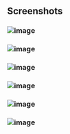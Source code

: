 ## Screenshots
### ![image](https://github.com/ankitbourasi0/law-firm/assets/34002165/f95f6bae-105b-46e9-a6af-2bb3a6995b65)
### ![image](https://github.com/ankitbourasi0/law-firm/assets/34002165/a0cc63af-1a0f-4da4-b86c-39dff2010038)
### ![image](https://github.com/ankitbourasi0/law-firm/assets/34002165/92e4e2f7-f21a-4288-bff3-47cafe20e5bd)
### ![image](https://github.com/ankitbourasi0/law-firm/assets/34002165/bcfad2cb-c28f-4413-860c-2667c4fee926)
### ![image](https://github.com/ankitbourasi0/law-firm/assets/34002165/b9bbda35-3650-4b69-b189-4961f7af4aa9)
### ![image](https://github.com/ankitbourasi0/law-firm/assets/34002165/5381a44a-17eb-421c-abbe-41c53034b4a4)


 






